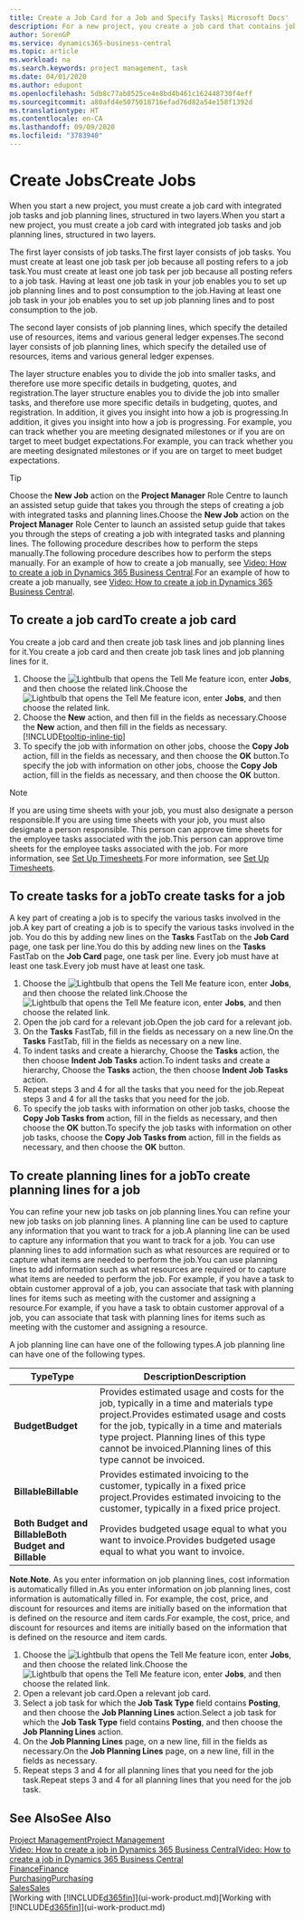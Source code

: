 ```yaml
---
title: Create a Job Card for a Job and Specify Tasks| Microsoft Docs'
description: For a new project, you create a job card that contains job tasks and planning lines, to help you manage progress and budgets.
author: SorenGP
ms.service: dynamics365-business-central
ms.topic: article
ms.workload: na
ms.search.keywords: project management, task
ms.date: 04/01/2020
ms.author: edupont
ms.openlocfilehash: 5db8c77ab8525ce4e8bd4b461c162448730f4eff
ms.sourcegitcommit: a80afd4e5075018716efad76d82a54e158f1392d
ms.translationtype: HT
ms.contentlocale: en-CA
ms.lasthandoff: 09/09/2020
ms.locfileid: "3783940"
---
```

# <a name="create-jobs"></a><span data-ttu-id="fdc85-103">Create Jobs</span><span class="sxs-lookup"><span data-stu-id="fdc85-103">Create Jobs</span></span>
<span data-ttu-id="fdc85-104">When you start a new project, you must create a job card with integrated job tasks and job planning lines, structured in two layers.</span><span class="sxs-lookup"><span data-stu-id="fdc85-104">When you start a new project, you must create a job card with integrated job tasks and job planning lines, structured in two layers.</span></span>  

<span data-ttu-id="fdc85-105">The first layer consists of job tasks.</span><span class="sxs-lookup"><span data-stu-id="fdc85-105">The first layer consists of job tasks.</span></span> <span data-ttu-id="fdc85-106">You must create at least one job task per job because all posting refers to a job task.</span><span class="sxs-lookup"><span data-stu-id="fdc85-106">You must create at least one job task per job because all posting refers to a job task.</span></span> <span data-ttu-id="fdc85-107">Having at least one job task in your job enables you to set up job planning lines and to post consumption to the job.</span><span class="sxs-lookup"><span data-stu-id="fdc85-107">Having at least one job task in your job enables you to set up job planning lines and to post consumption to the job.</span></span>

<span data-ttu-id="fdc85-108">The second layer consists of job planning lines, which specify the detailed use of resources, items and various general ledger expenses.</span><span class="sxs-lookup"><span data-stu-id="fdc85-108">The second layer consists of job planning lines, which specify the detailed use of resources, items and various general ledger expenses.</span></span>

<span data-ttu-id="fdc85-109">The layer structure enables you to divide the job into smaller tasks, and therefore use more specific details in budgeting, quotes, and registration.</span><span class="sxs-lookup"><span data-stu-id="fdc85-109">The layer structure enables you to divide the job into smaller tasks, and therefore use more specific details in budgeting, quotes, and registration.</span></span> <span data-ttu-id="fdc85-110">In addition, it gives you insight into how a job is progressing.</span><span class="sxs-lookup"><span data-stu-id="fdc85-110">In addition, it gives you insight into how a job is progressing.</span></span> <span data-ttu-id="fdc85-111">For example, you can track whether you are meeting designated milestones or if you are on target to meet budget expectations.</span><span class="sxs-lookup"><span data-stu-id="fdc85-111">For example, you can track whether you are meeting designated milestones or if you are on target to meet budget expectations.</span></span>

> [!TIP]
> <span data-ttu-id="fdc85-112">Choose the **New Job** action on the **Project Manager** Role Centre to launch an assisted setup guide that takes you through the steps of creating a job with integrated tasks and planning lines.</span><span class="sxs-lookup"><span data-stu-id="fdc85-112">Choose the **New Job** action on the **Project Manager** Role Center to launch an assisted setup guide that takes you through the steps of creating a job with integrated tasks and planning lines.</span></span> <span data-ttu-id="fdc85-113">The following procedure describes how to perform the steps manually.</span><span class="sxs-lookup"><span data-stu-id="fdc85-113">The following procedure describes how to perform the steps manually.</span></span> <span data-ttu-id="fdc85-114">For an example of how to create a job manually, see [Video: How to create a job in Dynamics 365 Business Central](https://www.youtube.com/watch?v=VqaPWr7BWmw).</span><span class="sxs-lookup"><span data-stu-id="fdc85-114">For an example of how to create a job manually, see [Video: How to create a job in Dynamics 365 Business Central](https://www.youtube.com/watch?v=VqaPWr7BWmw).</span></span>

## <a name="to-create-a-job-card"></a><span data-ttu-id="fdc85-115">To create a job card</span><span class="sxs-lookup"><span data-stu-id="fdc85-115">To create a job card</span></span>
<span data-ttu-id="fdc85-116">You create a job card and then create job task lines and job planning lines for it.</span><span class="sxs-lookup"><span data-stu-id="fdc85-116">You create a job card and then create job task lines and job planning lines for it.</span></span>

1. <span data-ttu-id="fdc85-117">Choose the ![Lightbulb that opens the Tell Me feature](media/ui-search/search_small.png "Tell me what you want to do") icon, enter **Jobs**, and then choose the related link.</span><span class="sxs-lookup"><span data-stu-id="fdc85-117">Choose the ![Lightbulb that opens the Tell Me feature](media/ui-search/search_small.png "Tell me what you want to do") icon, enter **Jobs**, and then choose the related link.</span></span>  
2. <span data-ttu-id="fdc85-118">Choose the **New** action, and then fill in the fields as necessary.</span><span class="sxs-lookup"><span data-stu-id="fdc85-118">Choose the **New** action, and then fill in the fields as necessary.</span></span> [!INCLUDE[tooltip-inline-tip](includes/tooltip-inline-tip_md.md)]
3. <span data-ttu-id="fdc85-119">To specify the job with information on other jobs, choose the **Copy Job** action, fill in the fields as necessary, and then choose the **OK** button.</span><span class="sxs-lookup"><span data-stu-id="fdc85-119">To specify the job with information on other jobs, choose the **Copy Job** action, fill in the fields as necessary, and then choose the **OK** button.</span></span>

> [!NOTE]  
>   <span data-ttu-id="fdc85-120">If you are using time sheets with your job, you must also designate a person responsible.</span><span class="sxs-lookup"><span data-stu-id="fdc85-120">If you are using time sheets with your job, you must also designate a person responsible.</span></span> <span data-ttu-id="fdc85-121">This person can approve time sheets for the employee tasks associated with the job.</span><span class="sxs-lookup"><span data-stu-id="fdc85-121">This person can approve time sheets for the employee tasks associated with the job.</span></span> <span data-ttu-id="fdc85-122">For more information, see [Set Up Timesheets](projects-how-setup-time-sheets.md).</span><span class="sxs-lookup"><span data-stu-id="fdc85-122">For more information, see [Set Up Timesheets](projects-how-setup-time-sheets.md).</span></span>

## <a name="to-create-tasks-for-a-job"></a><span data-ttu-id="fdc85-123">To create tasks for a job</span><span class="sxs-lookup"><span data-stu-id="fdc85-123">To create tasks for a job</span></span>
<span data-ttu-id="fdc85-124">A key part of creating a job is to specify the various tasks involved in the job.</span><span class="sxs-lookup"><span data-stu-id="fdc85-124">A key part of creating a job is to specify the various tasks involved in the job.</span></span> <span data-ttu-id="fdc85-125">You do this by adding new lines on the **Tasks** FastTab on the **Job Card** page, one task per line.</span><span class="sxs-lookup"><span data-stu-id="fdc85-125">You do this by adding new lines on the **Tasks** FastTab on the **Job Card** page, one task per line.</span></span> <span data-ttu-id="fdc85-126">Every job must have at least one task.</span><span class="sxs-lookup"><span data-stu-id="fdc85-126">Every job must have at least one task.</span></span>

1. <span data-ttu-id="fdc85-127">Choose the ![Lightbulb that opens the Tell Me feature](media/ui-search/search_small.png "Tell me what you want to do") icon, enter **Jobs**, and then choose the related link.</span><span class="sxs-lookup"><span data-stu-id="fdc85-127">Choose the ![Lightbulb that opens the Tell Me feature](media/ui-search/search_small.png "Tell me what you want to do") icon, enter **Jobs**, and then choose the related link.</span></span>
2. <span data-ttu-id="fdc85-128">Open the job card for a relevant job.</span><span class="sxs-lookup"><span data-stu-id="fdc85-128">Open the job card for a relevant job.</span></span>
3. <span data-ttu-id="fdc85-129">On the **Tasks** FastTab, fill in the fields as necessary on a new line.</span><span class="sxs-lookup"><span data-stu-id="fdc85-129">On the **Tasks** FastTab, fill in the fields as necessary on a new line.</span></span>
4. <span data-ttu-id="fdc85-130">To indent tasks and create a hierarchy, Choose the **Tasks** action, the then choose **Indent Job Tasks** action.</span><span class="sxs-lookup"><span data-stu-id="fdc85-130">To indent tasks and create a hierarchy, Choose the **Tasks** action, the then choose **Indent Job Tasks** action.</span></span>
5. <span data-ttu-id="fdc85-131">Repeat steps 3 and 4 for all the tasks that you need for the job.</span><span class="sxs-lookup"><span data-stu-id="fdc85-131">Repeat steps 3 and 4 for all the tasks that you need for the job.</span></span>
6. <span data-ttu-id="fdc85-132">To specify the job tasks with information on other job tasks, choose the **Copy Job Tasks from** action, fill in the fields as necessary, and then choose the **OK** button.</span><span class="sxs-lookup"><span data-stu-id="fdc85-132">To specify the job tasks with information on other job tasks, choose the **Copy Job Tasks from** action, fill in the fields as necessary, and then choose the **OK** button.</span></span>

## <a name="to-create-planning-lines-for-a-job"></a><span data-ttu-id="fdc85-133">To create planning lines for a job</span><span class="sxs-lookup"><span data-stu-id="fdc85-133">To create planning lines for a job</span></span>
<span data-ttu-id="fdc85-134">You can refine your new job tasks on job planning lines.</span><span class="sxs-lookup"><span data-stu-id="fdc85-134">You can refine your new job tasks on job planning lines.</span></span> <span data-ttu-id="fdc85-135">A planning line can be used to capture any information that you want to track for a job.</span><span class="sxs-lookup"><span data-stu-id="fdc85-135">A planning line can be used to capture any information that you want to track for a job.</span></span> <span data-ttu-id="fdc85-136">You can use planning lines to add information such as what resources are required or to capture what items are needed to perform the job.</span><span class="sxs-lookup"><span data-stu-id="fdc85-136">You can use planning lines to add information such as what resources are required or to capture what items are needed to perform the job.</span></span> <span data-ttu-id="fdc85-137">For example, if you have a task to obtain customer approval of a job, you can associate that task with planning lines for items such as meeting with the customer and assigning a resource.</span><span class="sxs-lookup"><span data-stu-id="fdc85-137">For example, if you have a task to obtain customer approval of a job, you can associate that task with planning lines for items such as meeting with the customer and assigning a resource.</span></span>  

<span data-ttu-id="fdc85-138">A job planning line can have one of the following types.</span><span class="sxs-lookup"><span data-stu-id="fdc85-138">A job planning line can have one of the following types.</span></span>  

| <span data-ttu-id="fdc85-139">Type</span><span class="sxs-lookup"><span data-stu-id="fdc85-139">Type</span></span> | <span data-ttu-id="fdc85-140">Description</span><span class="sxs-lookup"><span data-stu-id="fdc85-140">Description</span></span> |
| --- | --- |
| <span data-ttu-id="fdc85-141">**Budget**</span><span class="sxs-lookup"><span data-stu-id="fdc85-141">**Budget**</span></span> |<span data-ttu-id="fdc85-142">Provides estimated usage and costs for the job, typically in a time and materials type project.</span><span class="sxs-lookup"><span data-stu-id="fdc85-142">Provides estimated usage and costs for the job, typically in a time and materials type project.</span></span> <span data-ttu-id="fdc85-143">Planning lines of this type cannot be invoiced.</span><span class="sxs-lookup"><span data-stu-id="fdc85-143">Planning lines of this type cannot be invoiced.</span></span> |
| <span data-ttu-id="fdc85-144">**Billable**</span><span class="sxs-lookup"><span data-stu-id="fdc85-144">**Billable**</span></span> |<span data-ttu-id="fdc85-145">Provides estimated invoicing to the customer, typically in a fixed price project.</span><span class="sxs-lookup"><span data-stu-id="fdc85-145">Provides estimated invoicing to the customer, typically in a fixed price project.</span></span> |
| <span data-ttu-id="fdc85-146">**Both Budget and Billable**</span><span class="sxs-lookup"><span data-stu-id="fdc85-146">**Both Budget and Billable**</span></span> |<span data-ttu-id="fdc85-147">Provides budgeted usage equal to what you want to invoice.</span><span class="sxs-lookup"><span data-stu-id="fdc85-147">Provides budgeted usage equal to what you want to invoice.</span></span> |

<span data-ttu-id="fdc85-148">**Note**.</span><span class="sxs-lookup"><span data-stu-id="fdc85-148">**Note**.</span></span> <span data-ttu-id="fdc85-149">As you enter information on job planning lines, cost information is automatically filled in.</span><span class="sxs-lookup"><span data-stu-id="fdc85-149">As you enter information on job planning lines, cost information is automatically filled in.</span></span> <span data-ttu-id="fdc85-150">For example, the cost, price, and discount for resources and items are initially based on the information that is defined on the resource and item cards.</span><span class="sxs-lookup"><span data-stu-id="fdc85-150">For example, the cost, price, and discount for resources and items are initially based on the information that is defined on the resource and item cards.</span></span>

1. <span data-ttu-id="fdc85-151">Choose the ![Lightbulb that opens the Tell Me feature](media/ui-search/search_small.png "Tell me what you want to do") icon, enter **Jobs**, and then choose the related link.</span><span class="sxs-lookup"><span data-stu-id="fdc85-151">Choose the ![Lightbulb that opens the Tell Me feature](media/ui-search/search_small.png "Tell me what you want to do") icon, enter **Jobs**, and then choose the related link.</span></span>
2. <span data-ttu-id="fdc85-152">Open a relevant job card.</span><span class="sxs-lookup"><span data-stu-id="fdc85-152">Open a relevant job card.</span></span>
3. <span data-ttu-id="fdc85-153">Select a job task for which the **Job Task Type** field contains **Posting**, and then choose the **Job Planning Lines** action.</span><span class="sxs-lookup"><span data-stu-id="fdc85-153">Select a job task for which the **Job Task Type** field contains **Posting**, and then choose the **Job Planning Lines** action.</span></span>  
4. <span data-ttu-id="fdc85-154">On the **Job Planning Lines** page, on a new line, fill in the fields as necessary.</span><span class="sxs-lookup"><span data-stu-id="fdc85-154">On the **Job Planning Lines** page, on a new line, fill in the fields as necessary.</span></span>
5. <span data-ttu-id="fdc85-155">Repeat steps 3 and 4 for all planning lines that you need for the job task.</span><span class="sxs-lookup"><span data-stu-id="fdc85-155">Repeat steps 3 and 4 for all planning lines that you need for the job task.</span></span>

## <a name="see-also"></a><span data-ttu-id="fdc85-156">See Also</span><span class="sxs-lookup"><span data-stu-id="fdc85-156">See Also</span></span>

[<span data-ttu-id="fdc85-157">Project Management</span><span class="sxs-lookup"><span data-stu-id="fdc85-157">Project Management</span></span>](projects-manage-projects.md)  
[<span data-ttu-id="fdc85-158">Video: How to create a job in Dynamics 365 Business Central</span><span class="sxs-lookup"><span data-stu-id="fdc85-158">Video: How to create a job in Dynamics 365 Business Central</span></span>](https://www.youtube.com/watch?v=VqaPWr7BWmw)  
[<span data-ttu-id="fdc85-159">Finance</span><span class="sxs-lookup"><span data-stu-id="fdc85-159">Finance</span></span>](finance.md)  
[<span data-ttu-id="fdc85-160">Purchasing</span><span class="sxs-lookup"><span data-stu-id="fdc85-160">Purchasing</span></span>](purchasing-manage-purchasing.md)  
[<span data-ttu-id="fdc85-161">Sales</span><span class="sxs-lookup"><span data-stu-id="fdc85-161">Sales</span></span>](sales-manage-sales.md)  
<span data-ttu-id="fdc85-162">[Working with [!INCLUDE[d365fin](includes/d365fin_md.md)]](ui-work-product.md)</span><span class="sxs-lookup"><span data-stu-id="fdc85-162">[Working with [!INCLUDE[d365fin](includes/d365fin_md.md)]](ui-work-product.md)</span></span>  
